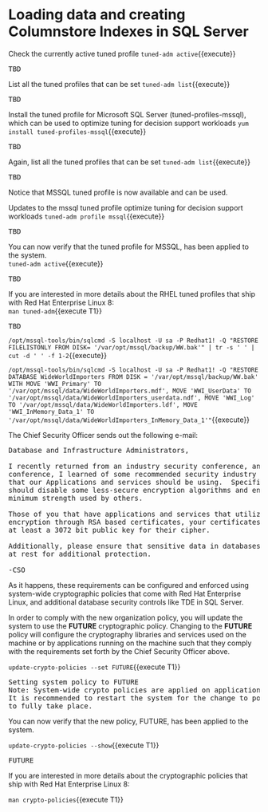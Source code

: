 # Loading data and creating Columnstore Indexes in SQL Server

Check the currently active tuned profile
`tuned-adm active`{{execute}}

<pre class="file">
TBD
</pre>

List all the tuned profiles that can be set
`tuned-adm list`{{execute}}

<pre class="file">
TBD
</pre>

Install the tuned profile for Microsoft SQL Server (tuned-profiles-mssql), which can be used to optimize tuning for decision support workloads
`yum install tuned-profiles-mssql`{{execute}}

<pre class="file">
TBD
</pre>

Again, list all the tuned profiles that can be set
`tuned-adm list`{{execute}}

<pre class="file">
TBD
</pre>

Notice that MSSQL tuned profile is now available and can be used.

Updates to the mssql tuned profile optimize tuning for decision support workloads
`tuned-adm profile mssql`{{execute}}

<pre class="file">
TBD
</pre>

You can now verify that the tuned profile for MSSQL, has been applied to the system.    
`tuned-adm active`{{execute}}

<pre class="file">
TBD
</pre>

If you are interested in more details about the RHEL tuned profiles that ship with Red Hat Enterprise Linux 8:    
`man tuned-adm`{{execute T1}}

<pre class="file">
TBD
</pre>


`/opt/mssql-tools/bin/sqlcmd -S localhost -U sa -P Redhat1! -Q "RESTORE FILELISTONLY FROM DISK= '/var/opt/mssql/backup/WW.bak'" | tr -s ' ' | cut -d ' ' -f 1-2`{{execute}}

`/opt/mssql-tools/bin/sqlcmd -S localhost -U sa -P Redhat1! -Q "RESTORE DATABASE WideWorldImporters FROM DISK = '/var/opt/mssql/backup/WW.bak' WITH MOVE 'WWI_Primary' TO '/var/opt/mssql/data/WideWorldImporters.mdf', MOVE 'WWI_UserData' TO '/var/opt/mssql/data/WideWorldImporters_userdata.ndf', MOVE 'WWI_Log' TO '/var/opt/mssql/data/WideWorldImporters.ldf', MOVE 'WWI_InMemory_Data_1' TO '/var/opt/mssql/data/WideWorldImporters_InMemory_Data_1'"`{{execute}}



The Chief Security Officer sends out the following e-mail:
<pre class="file">
Database and Infrastructure Administrators,

I recently returned from an industry security conference, and at that
conference, I learned of some recommended security industry practices
that our Applications and services should be using.  Specifically, we
should disable some less-secure encryption algorithms and enforce some
minimum strength used by others.

Those of you that have applications and services that utilize asymmetric
encryption through RSA based certificates, your certificates should use
at least a 3072 bit public key for their cipher.

Additionally, please ensure that sensitive data in databases is encrypted 
at rest for additional protection.

-CSO
</pre>

As it happens, these requirements can be configured and enforced using
system-wide cryptographic policies that come with Red Hat Enterprise Linux, and 
additional database security controls like TDE in SQL Server.

In order to comply with the new organization policy, you will update the 
system to use the **FUTURE** cryptographic policy.  Changing to the **FUTURE** 
policy will configure the cryptography libraries and services used on the
machine or by applications running on the machine such that they comply with
the requirements set forth by the Chief Security Officer above.   

`update-crypto-policies --set FUTURE`{{execute T1}}

<pre class="file">
Setting system policy to FUTURE
Note: System-wide crypto policies are applied on application start-up.
It is recommended to restart the system for the change to policies
to fully take place.
</pre>

You can now verify that the new policy, FUTURE, has been applied to the system.    

`update-crypto-policies --show`{{execute T1}}

<pre class="file">
FUTURE
</pre>

If you are interested in more details about the cryptographic policies that
ship with Red Hat Enterprise Linux 8:    

`man crypto-policies`{{execute T1}}
